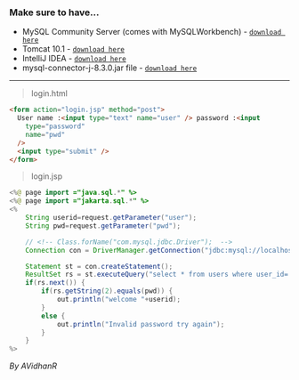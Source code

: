 ### Make sure to have...
- MySQL Community Server (comes with MySQLWorkbench) - [`download here`](https://dev.mysql.com/downloads/file/?id=526408)
- Tomcat 10.1 - [`download here`](https://dlcdn.apache.org/tomcat/tomcat-10/v10.1.23/bin/apache-tomcat-10.1.23.exe)
- IntelliJ IDEA - [`download here`](https://www.jetbrains.com/idea/download/download-thanks.html?platform=windows&code=IIC)
- mysql-connector-j-8.3.0.jar file - [`download here`](https://dev.mysql.com/downloads/file/?id=525082)
----
> login.html
```html
<form action="login.jsp" method="post">
  User name :<input type="text" name="user" /> password :<input
    type="password"
    name="pwd"
  />
  <input type="submit" />
</form>

```

> login.jsp

```java
<%@ page import ="java.sql.*" %> 
<%@ page import ="jakarta.sql.*" %> 
<% 
    String userid=request.getParameter("user"); 
    String pwd=request.getParameter("pwd");

    // <!-- Class.forName("com.mysql.jdbc.Driver");  -->
    Connection con = DriverManager.getConnection("jdbc:mysql://localhost:3306/test","root","root");

    Statement st = con.createStatement(); 
    ResultSet rs = st.executeQuery("select * from users where user_id='"+userid+"'"); 
    if(rs.next()) {
        if(rs.getString(2).equals(pwd)) {
            out.println("welcome "+userid); 
        } 
        else { 
            out.println("Invalid password try again"); 
        }
    } 
%>

```
_By AVidhanR_
